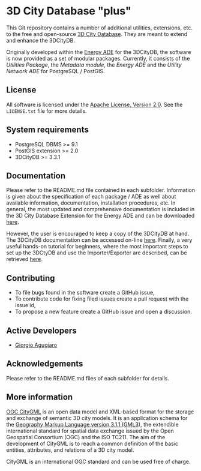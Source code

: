 3D City Database "plus"
================

This Git repository contains a number of additional utilities, extensions, etc. to the free and open-source [3D City Database](http://www.3dcitydb.org). They are meant to extend and enhance the 3DCityDB.



Originally developed within the [Energy ADE](https://github.com/gioagu/3dcitydb_ade/tree/master/02_energy_ade) for the 3DCityDB, the software is now provided as a set of modular packages. Currently, it consists of the *Utilities Package*, the *Metadata module*, the *Energy ADE* and the *Utility Network ADE* for PostgreSQL / PostGIS. 

License
-------
All software is licensed under the [Apache License, Version 2.0](http://www.apache.org/licenses/LICENSE-2.0). See the `LICENSE.txt` file for more details.

System requirements
-------------------
* PostgreSQL DBMS >= 9.1 
* PostGIS extension >= 2.0
* 3DCityDB >= 3.3.1

Documentation
-------------
Please refer to the README.md file contained in each subfolder. Information is given about the specification of each package / ADE as well about available information, documentation, installation procedures, etc.
In general, the most updated and comprehensive documentation is included in the 3D City Database Extension for the Energy ADE and can be downloaded [here](https://github.com/gioagu/3dcitydb_ade/tree/master/02_energy_ade/manual).

However, the user is encouraged to keep a copy of the 3DCityDB at hand. The 3DCityDB documentation can be accessed on-line [here](https://github.com/3dcitydb/3dcitydb/tree/master/Documentation).
Finally, a very useful hands-on tutorial for beginners, where the most important steps to set up the 3DCtyDB and use the Importer/Exporter are described, can be retrieved [here](https://github.com/3dcitydb/tutorials).

Contributing
------------
* To file bugs found in the software create a GitHub issue,
* To contribute code for fixing filed issues create a pull request with the issue id,
* To propose a new feature create a GitHub issue and open a discussion.

Active Developers
--------------------
* [Giorgio Agugiaro](mailto:giorgio.agugiaro@ait.ac.at)

Acknowledgements  
-----------------------------------
Please refer to the README.md files of each subfolder for details.

More information
----------------
[OGC CityGML](http://www.opengeospatial.org/standards/citygml) is an open data model and XML-based format for the storage and exchange of semantic 3D city models. It is an application schema for the [Geography Markup Language version 3.1.1 (GML3)](http://www.opengeospatial.org/standards/gml), the extendible international standard for spatial data exchange issued by the Open Geospatial Consortium (OGC) and the ISO TC211. The aim of the development of CityGML is to reach a common definition of the basic entities, attributes, and relations of a 3D city model.

CityGML is an international OGC standard and can be used free of charge.